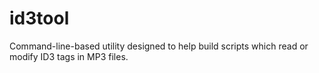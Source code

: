 # id3tool
Command-line-based utility designed to help build scripts which read or modify ID3 tags in MP3 files.
